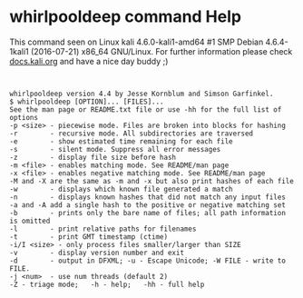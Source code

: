 # whirlpooldeep command Help

 This command seen on Linux kali 4.6.0-kali1-amd64 #1 SMP Debian 4.6.4-1kali1 (2016-07-21) x86_64 GNU/Linux. For further information please check [docs.kali.org](docs.kali.org) and have a nice day buddy ;) 

~~~


whirlpooldeep version 4.4 by Jesse Kornblum and Simson Garfinkel.
$ whirlpooldeep [OPTION]... [FILES]...
See the man page or README.txt file or use -hh for the full list of options
-p <size> - piecewise mode. Files are broken into blocks for hashing
-r        - recursive mode. All subdirectories are traversed
-e        - show estimated time remaining for each file
-s        - silent mode. Suppress all error messages
-z        - display file size before hash
-m <file> - enables matching mode. See README/man page
-x <file> - enables negative matching mode. See README/man page
-M and -X are the same as -m and -x but also print hashes of each file
-w        - displays which known file generated a match
-n        - displays known hashes that did not match any input files
-a and -A add a single hash to the positive or negative matching set
-b        - prints only the bare name of files; all path information is omitted
-l        - print relative paths for filenames
-t        - print GMT timestamp (ctime)
-i/I <size> - only process files smaller/larger than SIZE
-v        - display version number and exit
-d        - output in DFXML; -u - Escape Unicode; -W FILE - write to FILE.
-j <num>  - use num threads (default 2)
-Z - triage mode;   -h - help;   -hh - full help

~~~
